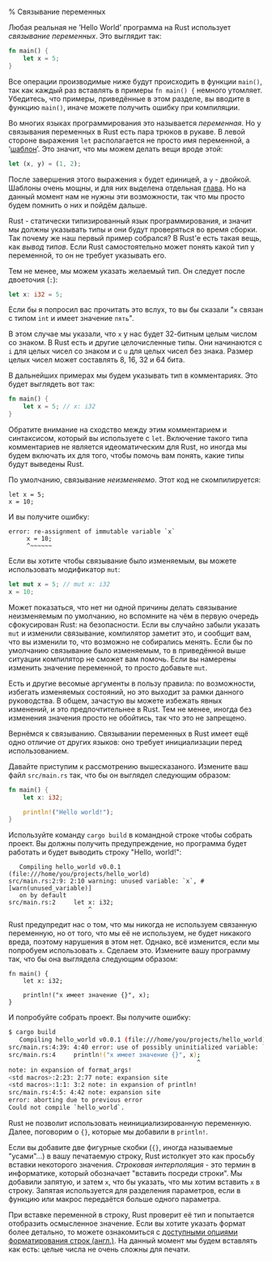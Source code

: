 % Связывание переменных

Любая реальная не ’Hello World’ программа на Rust использует *связывание
переменных*. Это выглядит так:

```rust
fn main() {
    let x = 5;
}
```

Все операции производимые ниже будут происходить в функции `main()`, так как
каждый раз вставлять в примеры `fn main() {` немного утомляет. Убедитесь, что
примеры, приведённые в этом разделе, вы вводите в функцию `main()`, иначе можете
получить ошибку при компиляции.

Во многих языках программирования это называется *переменная*. Но у связывания
переменных в Rust есть пара трюков в рукаве. В левой стороне выражения `let`
располагается не просто имя переменной, а ‘[шаблон][pattern]’. Это значит, что
мы можем делать вещи вроде этой:

```rust
let (x, y) = (1, 2);
```

После завершения этого выражения `x` будет единицей, a `y` - двойкой. Шаблоны
очень мощны, и для них выделена отдельная [глава][pattern]. Но на данный момент
нам не нужны эти возможности, так что мы просто будем помнить о них и пойдём
дальше.

[pattern]: patterns.html

Rust - статически типизированный язык программирования, и значит мы
должны указывать типы и они будут проверяться во время сборки. Так почему же наш 
первый пример собрался? В Rust'е есть такая вещь, как *вывод типов*. Если Rust 
самостоятельно может понять какой тип у переменной, то он не требует указывать его.

Тем не менее, мы можем указать желаемый тип. Он следует после двоеточия (`:`):

```rust
let x: i32 = 5;
```

Если бы я попросил вас прочитать это вслух, то вы бы сказали "`x` связан с типом
`int` и имеет значение `пять`".

В этом случае мы указали, что `x` у нас будет 32-битным целым числом со знаком. 
В Rust есть и другие целочисленные типы. Они начинаются с `i` для целых чисел со
знаком и с `u` для целых чисел без знака. Размер целых чисел может составлять 8,
16, 32 и 64 бита.

В дальнейших примерах мы будем указывать тип в комментариях. Это будет выглядеть
вот так:

```rust
fn main() {
    let x = 5; // x: i32
}
```

Обратите внимание на сходство между этим комментарием и синтаксисом, который вы
используете с `let`. Включение такого типа комментариев не является
идеоматическим для Rust, но иногда мы будем включать их для того, чтобы помочь
вам понять, какие типы будут выведены Rust.

По умолчанию, связывание *неизменяемо*. Этот код не скомпилируется:

```rust,ignore
let x = 5;
x = 10;
```

И вы получите ошибку:

```text
error: re-assignment of immutable variable `x`
     x = 10;
     ^~~~~~~
```

Если вы хотите чтобы связывание было изменяемым, вы можете использовать
модификатор `mut`:

```rust
let mut x = 5; // mut x: i32
x = 10;
```

Может показаться, что нет ни одной причины делать связывание неизменяемым по
умолчанию, но вспомните на чём в первую очередь сфокусирован Rust: на
безопасности. Если вы случайно забыли указать `mut` и изменили связывание,
компилятор заметит это, и сообщит вам, что вы изменили то, что возможно не
собирались менять. Если бы по умолчанию связывание было изменяемым, то в
приведённой выше ситуации компилятор не сможет вам помочь. Если вы намерены
изменить значение переменной, то просто добавьте `mut`.

Есть и другие весомые аргументы в пользу правила: по возможности, избегать
изменяемых состояний, но это выходит за рамки данного руководства. В общем,
зачастую вы можете избежать явных изменений, и это предпочтительнее в Rust. Тем
не менее, иногда без изменения значения просто не обойтись, так что это не
запрещено.

Вернёмся к связыванию. Связывании переменных в Rust имеет ещё одно отличие от
других языков: оно требует инициализации перед использованием.

Давайте приступим к рассмотрению вышесказаного. Измените ваш файл `src/main.rs`
так, что бы он выглядел следующим образом:

```rust
fn main() {
    let x: i32;

    println!("Hello world!");
}
```

Используйте команду `cargo build` в командной строке чтобы собрать проект. Вы
должны получить предупреждение, но программа будет работать и будет выводить
строку "Hello, world!":

```text
   Compiling hello_world v0.0.1 (file:///home/you/projects/hello_world)
src/main.rs:2:9: 2:10 warning: unused variable: `x`, #[warn(unused_variable)]
   on by default
src/main.rs:2     let x: i32;
                      ^
```

Rust предупредит нас о том, что мы никогда не используем связанную переменную,
но от того, что мы её не используем, не будет никакого вреда, поэтому нарушения
в этом нет. Однако, всё изменится, если мы попробуем использовать `x`. Сделаем
это. Измените вашу программу так, что бы она выглядела следующим образом:

```rust,ignore
fn main() {
    let x: i32;

    println!("x имеет значение {}", x);
}
```

И попробуйте собрать проект. Вы получите ошибку:

```bash
$ cargo build
   Compiling hello_world v0.0.1 (file:///home/you/projects/hello_world)
src/main.rs:4:39: 4:40 error: use of possibly uninitialized variable: `x`
src/main.rs:4     println!("x имеет значение {}", x);
                                                    ^
note: in expansion of format_args!
<std macros>:2:23: 2:77 note: expansion site
<std macros>:1:1: 3:2 note: in expansion of println!
src/main.rs:4:5: 4:42 note: expansion site
error: aborting due to previous error
Could not compile `hello_world`.
```

Rust не позволит использовать неинициализированную переменную. Далее, поговорим
о `{}`, которые мы добавили в `println!`.

Если вы добавите две фигурные скобки (`{}`, иногда называемые "усами"...) в вашу
печатаемую строку, Rust истолкует это как просьбу вставки некоторого значения.
*Строковая интерполяция* - это термин в информатике, который обозначает
"вставить посреди строки". Мы добавили запятую, и затем `x`, что бы указать, что
мы хотим вставить `x` в строку. Запятая используется для разделения параметров,
если в функцию или макрос передаётся больше одного параметра.

При вставке переменной в строку, Rust проверит её тип и попытается отобразить
осмысленное значение. Если вы хотите указать формат более детально, то можете
ознакомиться с [доступными опциями форматирования строк (англ.)][format]. На данный
момент мы будем вставлять как есть: целые числа не очень сложны для печати.

[format]: http://doc.rust-lang.org/std/fmt/
